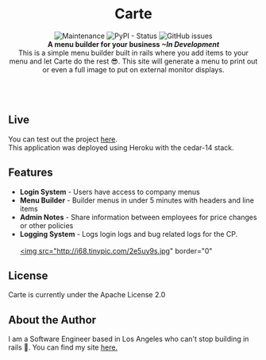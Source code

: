 <h1 align="center">Carte</h1>
<p align="center">
  <img alt="Maintenance" src="https://img.shields.io/maintenance/yes/2019.svg?style=flat-square">
  <img alt="PyPI - Status" src="https://img.shields.io/pypi/status/Rails.svg?style=flat-square">
  <img alt="GitHub issues" src="https://img.shields.io/github/issues/johncorderox/carte.svg?style=flat-square"><br>
  <strong>A menu builder for your business <i>~In Development</i></strong>
<br>
 This is a simple menu builder built in rails where you add items to your menu and let Carte do the rest 😎. This site will generate a menu to print out or even a full image to put on external monitor displays.<br>
<br><br><br>
  
  ## Live 
   You can test out the project <a href="https://carte-menu.herokuapp.com/">here</a>. <br>
   This application was deployed using Heroku with the cedar-14 stack. 

 ## Features
- **Login System** - Users have access to company menus
- **Menu Builder** - Builder menus in under 5 minutes with headers and line items
- **Admin Notes** - Share information between employees for price changes or other policies
- **Logging System** - Logs login logs and bug related logs for the CP.
<br><br>
<a href="http://i68.tinypic.com/2e5uy9s.jpg" target="_blank"><img src="http://i68.tinypic.com/2e5uy9s.jpg" border="0" 

## License
Carte is currently under the Apache License 2.0

## About the Author

I am a Software Engineer based in Los Angeles who can't stop building in rails 💎. You can find my site <a href="https://johncorderox.com">here.</a>
